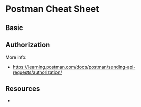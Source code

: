 # Postman Cheat Sheet



## Basic




## Authorization



More info:
- https://learning.postman.com/docs/postman/sending-api-requests/authorization/



## Resources
- 
